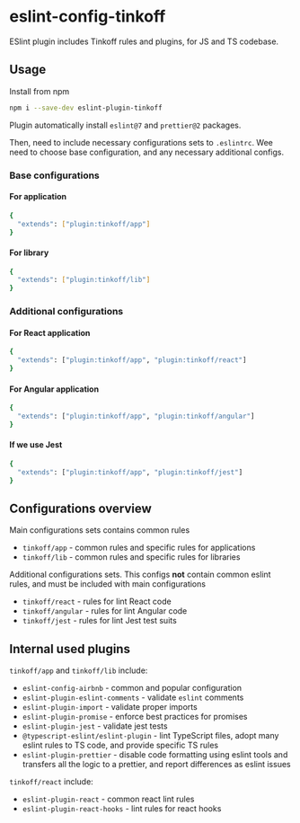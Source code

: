 # eslint-config-tinkoff

ESlint plugin includes Tinkoff rules and plugins, for JS and TS codebase.

## Usage

Install from npm

```bash
npm i --save-dev eslint-plugin-tinkoff
```

Plugin automatically install `eslint@7` and `prettier@2` packages.

Then, need to include necessary configurations sets to `.eslintrc`.
Wee need to choose base configuration, and any necessary additional configs.

### Base configurations

#### For application
```bash
{
  "extends": ["plugin:tinkoff/app"]
}
```

#### For library
```bash
{
  "extends": ["plugin:tinkoff/lib"]
}
```

### Additional configurations

#### For React application
```bash
{
  "extends": ["plugin:tinkoff/app", "plugin:tinkoff/react"]
}
```

#### For Angular application
```bash
{
  "extends": ["plugin:tinkoff/app", "plugin:tinkoff/angular"]
}
```

#### If we use Jest
```bash
{
  "extends": ["plugin:tinkoff/app", "plugin:tinkoff/jest"]
}
```

## Configurations overview

Main configurations sets contains common rules

* `tinkoff/app` - common rules and specific rules for applications
* `tinkoff/lib` - common rules and specific rules for libraries

Additional configurations sets. This configs **not** contain common eslint rules, and must be included with main configurations

* `tinkoff/react` - rules for lint React code
* `tinkoff/angular` - rules for lint Angular code
* `tinkoff/jest` - rules for lint Jest test suits

## Internal used plugins

`tinkoff/app` and `tinkoff/lib` include:

* `eslint-config-airbnb` - common and popular configuration
* `eslint-plugin-eslint-comments` - validate `eslint` comments
* `eslint-plugin-import` - validate proper imports
* `eslint-plugin-promise` - enforce best practices for promises
* `eslint-plugin-jest` - validate jest tests
* `@typescript-eslint/eslint-plugin` - lint TypeScript files, adopt many eslint rules to TS code, and provide specific TS rules
* `eslint-plugin-prettier` - disable code formatting using eslint tools and transfers all the logic to a prettier, and report differences as eslint issues

`tinkoff/react` include:

* `eslint-plugin-react` - common react lint rules
* `eslint-plugin-react-hooks` - lint rules for react hooks

<!-- ## Internal rules -->
